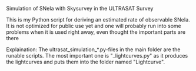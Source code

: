 Simulation of SNeIa with Skysurvey in the ULTRASAT Survey

This is my Python script for deriving an estimated rate of observable SNeIa. It is not optimized for public use yet and one will probably run into some problems when it is used right away, even thought the important parts are there

Explaination: 
The ultrasat_simulation_*.py-files in the main folder are the runable scripts. The most important one is "_lightcurves.py" as it produces the lightcurves and puts them into the folder named "Lightcurve". 
